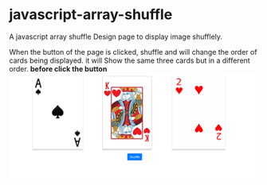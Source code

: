 # javascript-array-shuffle
A javascript array shuffle Design page to display image shufflely.

When the button of the page is clicked, shuffle and will change the order of cards being displayed. it will Show the same three cards but in a different order.
**before click the button**
![](https://raw.githubusercontent.com/tufayalhossin/javascript-array-shuffle/master/shurffle/images/afterclick.png)

